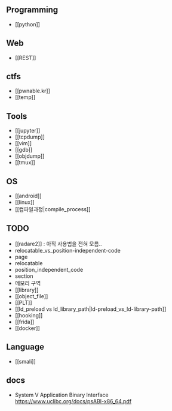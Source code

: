 
## Programming
- [[python]]

## Web
- [[REST]]

## ctfs
- [[pwnable.kr]]
- [[temp]]

## Tools 
- [[jupyter]]
- [[tcpdump]]
- [[vim]]
- [[gdb]]
- [[objdump]]
- [[tmux]]

## OS
- [[android]]
- [[linux]]
- [[컴파일과정|compile_process]]

## TODO
- [[radare2]]  :  아직 사용법을 전혀 모름.. 
- relocatable_vs_position-independent-code
- page
- relocatable
- position_independent_code
- section 
- 메모리 구역
- [[library]]
- [[object_file]]
- [[PLT]]
- [[ld_preload vs ld_library_path|ld-preload_vs_ld-library-path]]
- [[hooking]]
- [[frida]]
- [[docker]]

## Language
- [[smali]]





## docs 
- System V Application Binary Interface <https://www.uclibc.org/docs/psABI-x86_64.pdf>
